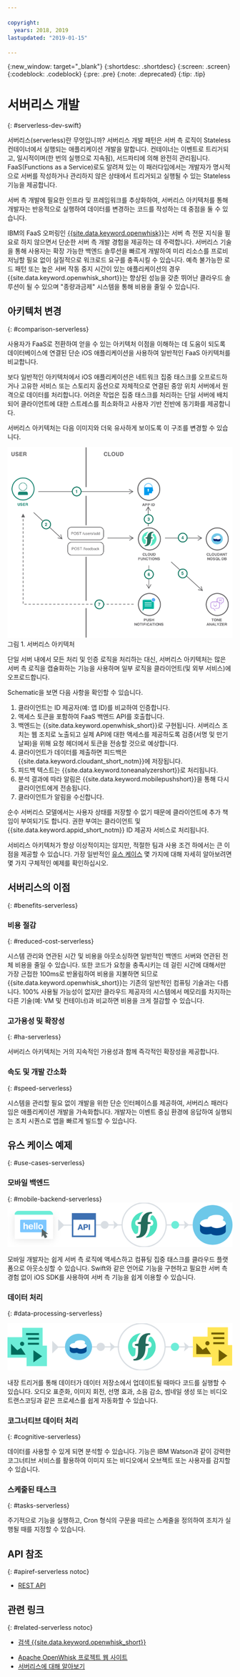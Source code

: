 ```yaml
---

copyright:
  years: 2018, 2019
lastupdated: "2019-01-15"

---
```


{:new_window: target="_blank"}
{:shortdesc: .shortdesc}
{:screen: .screen}
{:codeblock: .codeblock}
{:pre: .pre}
{:note: .deprecated}
{:tip: .tip}

# 서버리스 개발
{: #serverless-dev-swift}

서버리스(serverless)란 무엇입니까? 서버리스 개발 패턴은 서버 측 로직이 Stateless 컨테이너에서 실행되는 애플리케이션 개발을 말합니다. 컨테이너는 이벤트로 트리거되고, 일시적이며(한 번의 실행으로 지속됨), 서드파티에 의해 완전히 관리됩니다. FaaS(Functions as a Service)로도 알려져 있는 이 패러다임에서는 개발자가 명시적으로 서버를 작성하거나 관리하지 않은 상태에서 트리거되고 실행될 수 있는 Stateless 기능을 제공합니다.

서버 측 개발에 필요한 인프라 및 프레임워크를 추상화하여, 서버리스 아키텍처를 통해 개발자는 반응적으로 실행하여 데이터를 변경하는 코드를 작성하는 데 중점을 둘 수 있습니다.

IBM의 FaaS 오퍼링인 [{{site.data.keyword.openwhisk}}](https://cloud.ibm.com/openwhisk/)는 서버 측 전문 지식을 필요로 하지 않으면서 단순한 서버 측 개발 경험을 제공하는 데 주력합니다. 서버리스 기술을 통해 사용자는 확장 가능한 백엔드 솔루션을 빠르게 개발하여 미리 리소스를 프로비저닝할 필요 없이 실질적으로 워크로드 요구를 충족시킬 수 있습니다. 예측 불가능한 로드 패턴 또는 높은 서버 작동 중지 시간이 있는 애플리케이션의 경우 {{site.data.keyword.openwhisk_short}}는 향상된 성능을 갖춘 뛰어난 클라우드 솔루션이 될 수 있으며 "종량과금제" 시스템을 통해 비용을 줄일 수 있습니다.

## 아키텍처 변경
{: #comparison-serverless}

사용자가 FaaS로 전환하여 얻을 수 있는 아키텍처 이점을 이해하는 데 도움이 되도록 데이터베이스에 연결된 단순 iOS 애플리케이션을 사용하여 일반적인 FaaS 아키텍처를 비교합니다.

보다 일반적인 아키텍처에서 iOS 애플리케이션은 네트워크 집중 태스크를 오프로드하거나 고유한 서비스 또는 스토리지 옵션으로 자체적으로 연결된 중앙 위치 서버에서 원격으로 데이터를 처리합니다. 어려운 작업은 집중 태스크를 처리하는 단일 서버에 배치되어 클라이언트에 대한 스트레스를 최소화하고 사용자 기반 전반에 동기화를 제공합니다.

서버리스 아키텍처는 다음 이미지와 더욱 유사하게 보이도록 이 구조를 변경할 수 있습니다.

![](./images/Architecture.png) 그림 1. 서버리스 아키텍처

단일 서버 내에서 모든 처리 및 인증 로직을 처리하는 대신, 서버리스 아키텍처는 많은 서버 측 로직을 캡슐화하는 기능을 사용하며 일부 로직을 클라이언트(및 외부 서비스)에 오프로드합니다.

Schematic을 보면 다음 사항을 확인할 수 있습니다.

1. 클라이언트는 ID 제공자(예: 앱 ID)를 비교하여 인증합니다.
2. 액세스 토큰을 포함하여 FaaS 백엔드 API를 호출합니다.
3. 백엔드는 {{site.data.keyword.openwhisk_short}}로 구현됩니다. 서버리스 조치는 웹 조치로 노출되고 실제 API에 대한 액세스를 제공하도록 검증(서명 및 만기 날짜)을 위해 요청 헤더에서 토큰을 전송할 것으로 예상합니다.
4. 클라이언트가 데이터를 제출하면 피드백은 {{site.data.keyword.cloudant_short_notm}}에 저장됩니다.
5. 피드백 텍스트는 {{site.data.keyword.toneanalyzershort}}로 처리됩니다.
6. 분석 결과에 따라 알림은 {{site.data.keyword.mobilepushshort}}을 통해 다시 클라이언트에게 전송됩니다.
7. 클라이언트가 알림을 수신합니다.

순수 서버리스 모델에서는 사용자 상태를 저장할 수 없기 때문에 클라이언트에 추가 책임이 부여되기도 합니다. 권한 부여는 클라이언트 및 {{site.data.keyword.appid_short_notm}} ID 제공자 서비스로 처리됩니다.

서비리스 아키텍처가 항상 이상적이지는 않지만, 적절한 팀과 사용 조건 하에서는 큰 이점을 제공할 수 있습니다. 가장 일반적인 [유스 케이스](#use_cases) 몇 가지에 대해 자세히 알아보려면 몇 가지 구체적인 예제를 확인하십시오.

## 서버리스의 이점
{: #benefits-serverless}

### 비용 절감
{: #reduced-cost-serverless}

시스템 관리와 연관된 시간 및 비용을 아웃소싱하면 일반적인 백엔드 서버와 연관된 전체 비용을 줄일 수 있습니다. 또한 코드가 요청을 충족시키는 데 걸린 시간에 대해서만 가장 근접한 100ms로 반올림하여 비용을 지불하면 되므로 {{site.data.keyword.openwhisk_short}}는 기존의 일반적인 컴퓨팅 기술과는 다릅니다. 100% 사용될 가능성이 없지만 클라우드 제공자의 시스템에서 메모리를 차지하는 다른 기술(예: VM 및 컨테이너)과 비교하면 비용을 크게 절감할 수 있습니다.

### 고가용성 및 확장성
{: #ha-serverless}

서버리스 아키텍처는 거의 지속적인 가용성과 함께 즉각적인 확장성을 제공합니다.

### 속도 및 개발 간소화
{: #speed-serverless}

시스템을 관리할 필요 없이 개발을 위한 단순 인터페이스를 제공하여, 서버리스 패러다임은 애플리케이션 개발을 가속화합니다. 개발자는 이벤트 중심 환경에 응답하여 실행되는 조치 시퀀스로 앱을 빠르게 빌드할 수 있습니다.

## 유스 케이스 예제
{: #use-cases-serverless}

### 모바일 백엔드
{: #mobile-backend-serverless}
![](./images/cloud-functions-rest-api-trigger.png)

모바일 개발자는 쉽게 서버 측 로직에 액세스하고 컴퓨팅 집중 태스크를 클라우드 플랫폼으로 아웃소싱할 수 있습니다. Swift와 같은 언어로 기능을 구현하고 필요한 서버 측 경험 없이 iOS SDK를 사용하여 서버 측 기능을 쉽게 이용할 수 있습니다.

### 데이터 처리
{: #data-processing-serverless}

![](./images/cloud-functions-cloudant-trigger.png)

내장 트리거를 통해 데이터가 데이터 저장소에서 업데이트될 때마다 코드를 실행할 수 있습니다. 오디오 표준화, 이미지 회전, 선명 효과, 소음 감소, 썸네일 생성 또는 비디오 트랜스코딩과 같은 프로세스를 쉽게 자동화할 수 있습니다.

### 코그너티브 데이터 처리
{: #cognitive-serverless}

데이터를 사용할 수 있게 되면 분석할 수 있습니다. 기능은 IBM Watson과 같이 강력한 코그너티브 서비스를 활용하여 이미지 또는 비디오에서 오브젝트 또는 사용자를 감지할 수 있습니다.

### 스케줄된 태스크
{: #tasks-serverless}

주기적으로 기능을 실행하고, Cron 형식의 구문을 따르는 스케줄을 정의하여 조치가 실행될 때를 지정할 수 있습니다.

## API 참조
{: #apiref-serverless notoc}

<!-- * [REST API Documentation](./openwhisk_reference.html#openwhisk_ref_restapi)-->
* [REST API](https://cloud.ibm.com/apidocs)

## 관련 링크
{: #related-serverless notoc}

* [검색 {{site.data.keyword.openwhisk_short}}](https://www.ibm.com/cloud/functions)
<!-- redirects to link above * [{{site.data.keyword.openwhisk_short}} on IBM developerWorks](https://developer.ibm.com/openwhisk/)-->
* [Apache OpenWhisk 프로젝트 웹 사이트](http://openwhisk.org)
* [서버리스에 대해 알아보기](https://martinfowler.com/articles/serverless.html)
